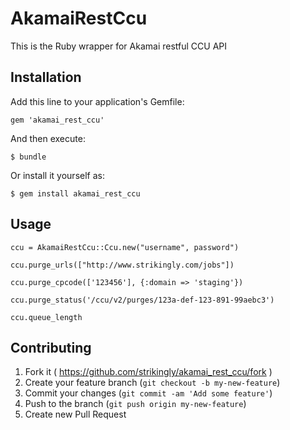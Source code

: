# AkamaiRestCcu

This is the Ruby wrapper for Akamai restful CCU API

## Installation

Add this line to your application's Gemfile:

    gem 'akamai_rest_ccu'

And then execute:

    $ bundle

Or install it yourself as:

    $ gem install akamai_rest_ccu

## Usage

    ccu = AkamaiRestCcu::Ccu.new("username", password")

    ccu.purge_urls(["http://www.strikingly.com/jobs"])

    ccu.purge_cpcode(['123456'], {:domain => 'staging'})

    ccu.purge_status('/ccu/v2/purges/123a-def-123-891-99aebc3')

    ccu.queue_length

## Contributing

1. Fork it ( https://github.com/strikingly/akamai_rest_ccu/fork )
2. Create your feature branch (`git checkout -b my-new-feature`)
3. Commit your changes (`git commit -am 'Add some feature'`)
4. Push to the branch (`git push origin my-new-feature`)
5. Create new Pull Request
